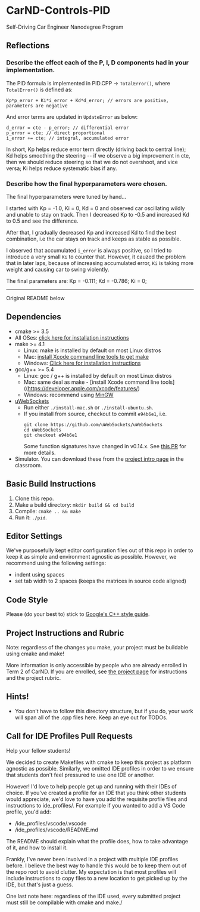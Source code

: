 # CarND-Controls-PID
Self-Driving Car Engineer Nanodegree Program

## Reflections

### Describe the effect each of the P, I, D components had in your implementation.

The PID formula is implemented in PID.CPP -> `TotalError()`, where `TotalError()` is defined as: 

```
Kp*p_error + Ki*i_error + Kd*d_error; // errors are positive, parameters are negative
```

And error terms are updated in `UpdateError` as below: 

```
d_error = cte - p_error; // differential error
p_error = cte; // direct proportional
i_error += cte; // integral, accumulated error
```

In short, Kp helps reduce error term directly (driving back to central line); Kd helps smoothing the steering -- if we observe a big improvement in cte, then we should reduce steering so that we do not overshoot, and vice versa; Ki helps reduce systematic bias if any.  

### Describe how the final hyperparameters were chosen.

The final hyperparameters were tuned by hand... 

I started with Kp = -1.0, Ki = 0, Kd = 0 and observed car oscillating wildly and unable to stay on track. Then I decreased Kp to -0.5 and increased Kd to 0.5 and see the difference. 

After that, I gradually decreased Kp and increased Kd to find the best combination, i.e the car stays on track and keeps as stable as possible. 

I observed that accumulated `i_error` is always positive, so I tried to introduce a very small `Ki` to counter that. However, it cauzed the problem that in later laps, because of increasing accumulated error, `Ki` is taking more weight and causing car to swing violently. 

The final parameters are: Kp = -0.111; Kd = -0.786; Ki = 0;




---

Original README below

## Dependencies

* cmake >= 3.5
 * All OSes: [click here for installation instructions](https://cmake.org/install/)
* make >= 4.1
  * Linux: make is installed by default on most Linux distros
  * Mac: [install Xcode command line tools to get make](https://developer.apple.com/xcode/features/)
  * Windows: [Click here for installation instructions](http://gnuwin32.sourceforge.net/packages/make.htm)
* gcc/g++ >= 5.4
  * Linux: gcc / g++ is installed by default on most Linux distros
  * Mac: same deal as make - [install Xcode command line tools]((https://developer.apple.com/xcode/features/)
  * Windows: recommend using [MinGW](http://www.mingw.org/)
* [uWebSockets](https://github.com/uWebSockets/uWebSockets)
  * Run either `./install-mac.sh` or `./install-ubuntu.sh`.
  * If you install from source, checkout to commit `e94b6e1`, i.e.
    ```
    git clone https://github.com/uWebSockets/uWebSockets 
    cd uWebSockets
    git checkout e94b6e1
    ```
    Some function signatures have changed in v0.14.x. See [this PR](https://github.com/udacity/CarND-MPC-Project/pull/3) for more details.
* Simulator. You can download these from the [project intro page](https://github.com/udacity/self-driving-car-sim/releases) in the classroom.

## Basic Build Instructions

1. Clone this repo.
2. Make a build directory: `mkdir build && cd build`
3. Compile: `cmake .. && make`
4. Run it: `./pid`. 

## Editor Settings

We've purposefully kept editor configuration files out of this repo in order to
keep it as simple and environment agnostic as possible. However, we recommend
using the following settings:

* indent using spaces
* set tab width to 2 spaces (keeps the matrices in source code aligned)

## Code Style

Please (do your best to) stick to [Google's C++ style guide](https://google.github.io/styleguide/cppguide.html).

## Project Instructions and Rubric

Note: regardless of the changes you make, your project must be buildable using
cmake and make!

More information is only accessible by people who are already enrolled in Term 2
of CarND. If you are enrolled, see [the project page](https://classroom.udacity.com/nanodegrees/nd013/parts/40f38239-66b6-46ec-ae68-03afd8a601c8/modules/f1820894-8322-4bb3-81aa-b26b3c6dcbaf/lessons/e8235395-22dd-4b87-88e0-d108c5e5bbf4/concepts/6a4d8d42-6a04-4aa6-b284-1697c0fd6562)
for instructions and the project rubric.

## Hints!

* You don't have to follow this directory structure, but if you do, your work
  will span all of the .cpp files here. Keep an eye out for TODOs.

## Call for IDE Profiles Pull Requests

Help your fellow students!

We decided to create Makefiles with cmake to keep this project as platform
agnostic as possible. Similarly, we omitted IDE profiles in order to we ensure
that students don't feel pressured to use one IDE or another.

However! I'd love to help people get up and running with their IDEs of choice.
If you've created a profile for an IDE that you think other students would
appreciate, we'd love to have you add the requisite profile files and
instructions to ide_profiles/. For example if you wanted to add a VS Code
profile, you'd add:

* /ide_profiles/vscode/.vscode
* /ide_profiles/vscode/README.md

The README should explain what the profile does, how to take advantage of it,
and how to install it.

Frankly, I've never been involved in a project with multiple IDE profiles
before. I believe the best way to handle this would be to keep them out of the
repo root to avoid clutter. My expectation is that most profiles will include
instructions to copy files to a new location to get picked up by the IDE, but
that's just a guess.

One last note here: regardless of the IDE used, every submitted project must
still be compilable with cmake and make./
